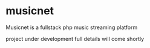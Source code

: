 # musicnet
Musicnet is a fullstack php music streaming platform

project under development full details will come shortly
